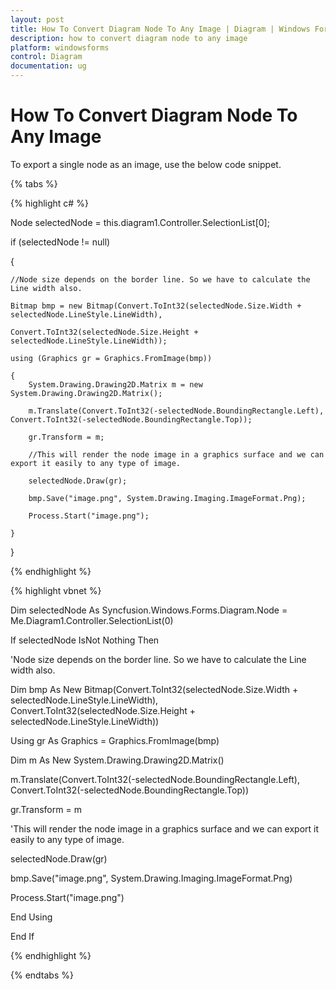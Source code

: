 ```yaml
---
layout: post
title: How To Convert Diagram Node To Any Image | Diagram | Windows Forms | Syncfusion
description: how to convert diagram node to any image
platform: windowsforms
control: Diagram
documentation: ug
---
```


# How To Convert Diagram Node To Any Image

To export a single node as an image, use the below code snippet.

{% tabs %}

{% highlight c# %}

Node selectedNode = this.diagram1.Controller.SelectionList[0];

if (selectedNode != null)

{

    //Node size depends on the border line. So we have to calculate the Line width also.

    Bitmap bmp = new Bitmap(Convert.ToInt32(selectedNode.Size.Width + selectedNode.LineStyle.LineWidth),

    Convert.ToInt32(selectedNode.Size.Height + selectedNode.LineStyle.LineWidth));

    using (Graphics gr = Graphics.FromImage(bmp))

    {
        System.Drawing.Drawing2D.Matrix m = new System.Drawing.Drawing2D.Matrix();

        m.Translate(Convert.ToInt32(-selectedNode.BoundingRectangle.Left), Convert.ToInt32(-selectedNode.BoundingRectangle.Top));

        gr.Transform = m;

        //This will render the node image in a graphics surface and we can export it easily to any type of image.

        selectedNode.Draw(gr);

        bmp.Save("image.png", System.Drawing.Imaging.ImageFormat.Png);

        Process.Start("image.png");

    }

}

{% endhighlight %}

{% highlight vbnet %}

Dim selectedNode As Syncfusion.Windows.Forms.Diagram.Node = Me.Diagram1.Controller.SelectionList(0)

If selectedNode IsNot Nothing Then 

'Node size depends on the border line. So we have to calculate the Line width also. 

Dim bmp As New Bitmap(Convert.ToInt32(selectedNode.Size.Width + selectedNode.LineStyle.LineWidth), Convert.ToInt32(selectedNode.Size.Height + selectedNode.LineStyle.LineWidth))

Using gr As Graphics = Graphics.FromImage(bmp) 

Dim m As New System.Drawing.Drawing2D.Matrix()

m.Translate(Convert.ToInt32(-selectedNode.BoundingRectangle.Left), Convert.ToInt32(-selectedNode.BoundingRectangle.Top)) 

gr.Transform = m 

'This will render the node image in a graphics surface and we can export it easily to any type of image. 

selectedNode.Draw(gr) 

bmp.Save("image.png", System.Drawing.Imaging.ImageFormat.Png) 

Process.Start("image.png") 

End Using 

End If

{% endhighlight %}

{% endtabs %}